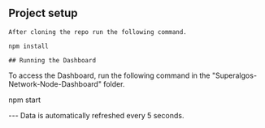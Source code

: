 ## Project setup
```
After cloning the repo run the following command.

npm install

## Running the Dashboard
```
To access the Dashboard, run the following command in the "Superalgos-Network-Node-Dashboard" folder.

npm start


--- Data is automatically refreshed every 5 seconds.



